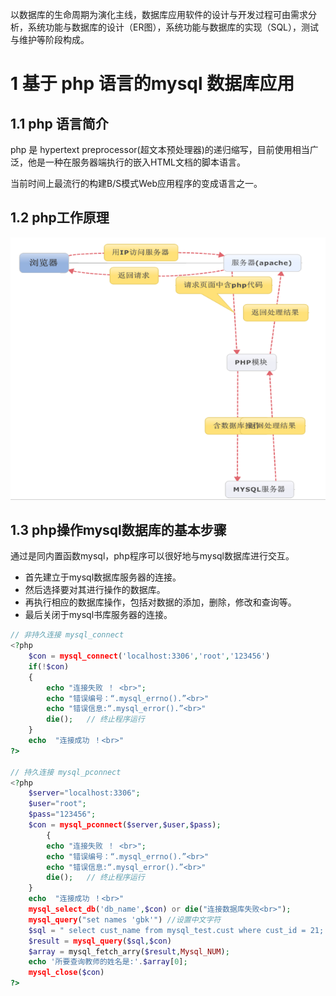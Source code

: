 ​		以数据库的生命周期为演化主线，数据库应用软件的设计与开发过程可由需求分析，系统功能与数据库的设计（ER图），系统功能与数据库的实现（SQL），测试与维护等阶段构成。



# 1 基于 php 语言的mysql 数据库应用

## 1.1 php 语言简介

php 是 hypertext preprocessor(超文本预处理器)的递归缩写，目前使用相当广泛，他是一种在服务器端执行的嵌入HTML文档的脚本语言。

当前时间上最流行的构建B/S模式Web应用程序的变成语言之一。

## 1.2 php工作原理

![1](./image/21.png)

## 1.3 php操作mysql数据库的基本步骤

通过是同内置函数mysql，php程序可以很好地与mysql数据库进行交互。

- 首先建立于mysql数据库服务器的连接。
- 然后选择要对其进行操作的数据库。
- 再执行相应的数据库操作，包括对数据的添加，删除，修改和查询等。
- 最后关闭于mysql书库服务器的连接。

```php
// 非持久连接 mysql_connect
<?php
	$con = mysql_connect('localhost:3306','root','123456')
    if(!$con)
    {
        echo "连接失败 ！ <br>";
        echo "错误编号：“.mysql_errno().”<br>"
        echo "错误信息:“.mysql_error().”<br>"
        die();   // 终止程序运行
    }
	echo  "连接成功 ！<br>"
?>
        
// 持久连接 mysql_pconnect
<?php
    $server="localhost:3306";
	$user="root";
	$pass="123456";
    $con = mysql_pconnect($server,$user,$pass);
	    {
        echo "连接失败 ！ <br>";
        echo "错误编号：“.mysql_errno().”<br>"
        echo "错误信息:“.mysql_error().”<br>"
        die();   // 终止程序运行
    }
	echo  "连接成功 ！<br>"
    mysql_select_db('db_name',$con) or die("连接数据库失败<br>");
	mysql_query("set names 'gbk'") //设置中文字符
    $sql = " select cust_name from mysql_test.cust where cust_id = 21; "
    $result = mysql_query($sql,$con)
    $array = mysql_fetch_arry($result,Mysql_NUM);
    echo '所要查询教师的姓名是:'.$array[0];
	mysql_close($con)
?>
```



